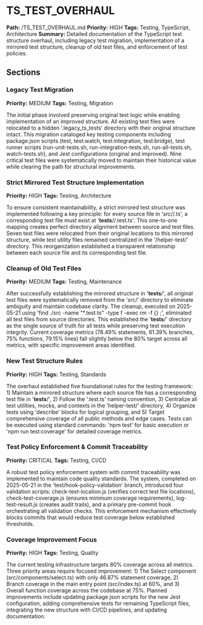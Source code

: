# TS_TEST_OVERHAUL
**Path:** /TS_TEST_OVERHAUL.md
**Priority:** HIGH
**Tags:** Testing, TypeScript, Architecture
**Summary:** Detailed documentation of the TypeScript test structure overhaul, including legacy test migration, implementation of a mirrored test structure, cleanup of old test files, and enforcement of test policies.

## Sections

### Legacy Test Migration
**Priority:** MEDIUM
**Tags:** Testing, Migration

The initial phase involved preserving original test logic while enabling implementation of an improved structure. All existing test files were relocated to a hidden '.legacy_ts_tests' directory with their original structure intact. This migration cataloged key testing components including package.json scripts (test, test:watch, test:integration, test:bridge), test runner scripts (run-unit-tests.sh, run-integration-tests.sh, run-all-tests.sh, watch-tests.sh), and Jest configurations (original and improved). Nine critical test files were systematically moved to maintain their historical value while clearing the path for structural improvements.

### Strict Mirrored Test Structure Implementation
**Priority:** HIGH
**Tags:** Testing, Architecture

To ensure consistent maintainability, a strict mirrored test structure was implemented following a key principle: for every source file in 'src/<path>/<filename>.ts', a corresponding test file must exist at '__tests__/<path>/<filename>.test.ts'. This one-to-one mapping creates perfect directory alignment between source and test files. Seven test files were relocated from their original locations to this mirrored structure, while test utility files remained centralized in the '/helper-test/' directory. This reorganization established a transparent relationship between each source file and its corresponding test file.

### Cleanup of Old Test Files
**Priority:** MEDIUM
**Tags:** Testing, Maintenance

After successfully establishing the mirrored structure in '__tests__/', all original test files were systematically removed from the 'src/' directory to eliminate ambiguity and maintain codebase clarity. The cleanup, executed on 2025-05-21 using 'find ./src -name "*.test.ts" -type f -exec rm -f {} \;', eliminated all test files from source directories. This established the '__tests__/' directory as the single source of truth for all tests while preserving test execution integrity. Current coverage metrics (78.49% statements, 61.39% branches, 75% functions, 79.15% lines) fall slightly below the 80% target across all metrics, with specific improvement areas identified.

### New Test Structure Rules
**Priority:** HIGH
**Tags:** Testing, Standards

The overhaul established five foundational rules for the testing framework: 1) Maintain a mirrored structure where each source file has a corresponding test file in '__tests__/', 2) Follow the '<filename>.test.ts' naming convention, 3) Centralize all test utilities, mocks, and contexts in the 'helper-test/' directory, 4) Organize tests using 'describe' blocks for logical grouping, and 5) Target comprehensive coverage of all public methods and edge cases. Tests can be executed using standard commands: 'npm test' for basic execution or 'npm run test:coverage' for detailed coverage metrics.

### Test Policy Enforcement & Commit Traceability
**Priority:** CRITICAL
**Tags:** Testing, CI/CD

A robust test policy enforcement system with commit traceability was implemented to maintain code quality standards. The system, completed on 2025-05-21 in the 'test/hook-policy-validation' branch, introduced four validation scripts: check-test-location.js (verifies correct test file locations), check-test-coverage.js (ensures minimum coverage requirements), log-test-result.js (creates audit trails), and a primary pre-commit hook orchestrating all validation checks. This enforcement mechanism effectively blocks commits that would reduce test coverage below established thresholds.

### Coverage Improvement Focus
**Priority:** HIGH
**Tags:** Testing, Quality

The current testing infrastructure targets 80% coverage across all metrics. Three priority areas require focused improvement: 1) The Select component (src/components/select.ts) with only 46.87% statement coverage, 2) Branch coverage in the main entry point (src/index.ts) at 60%, and 3) Overall function coverage across the codebase at 75%. Planned improvements include updating package.json scripts for the new Jest configuration, adding comprehensive tests for remaining TypeScript files, integrating the new structure with CI/CD pipelines, and updating documentation.

